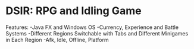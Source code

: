 # DSIR: RPG and Idling Game
Features:
-Java FX and Windows OS
-Currency, Experience and Battle Systems
-Different Regions Switchable with Tabs and Different Minigames in Each Region
-Afk, Idle, Offline, Platform
